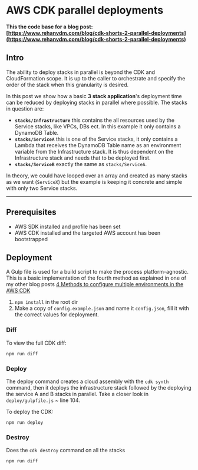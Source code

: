# AWS CDK parallel deployments

**This the code base for a blog post:[https://www.rehanvdm.com/blog/cdk-shorts-2-parallel-deployments](https://www.rehanvdm.com/blog/cdk-shorts-2-parallel-deployments)**

## Intro 

The ability to deploy stacks in parallel is beyond the CDK and CloudFormation scope. It is up to the caller to
orchestrate and specify the order of the stack when this granularity is desired.

In this post we show how a basic **3 stack application**'s deployment time can be reduced by deploying stacks in parallel where possible.
The stacks in question are:
- **`stacks/Infrastructure`** this contains the all resources used by the Service stacks, like VPCs, DBs ect. In this example it only contains a DynamoDB Table.
- **`stacks/ServiceA`** this is one of the Service stacks, it only contains a Lambda that receives the DynamoDB Table name as an environment variable from the Infrastructure stack.
  It is thus dependent on the Infrastructure stack and needs that to be deployed first.
- **`stacks/ServiceB`** exactly the same as `stacks/ServiceA`.

In theory, we could have looped over an array and created as many stacks as we want (`ServiceX`) but the example is keeping it concrete and simple with only two Service stacks.

---


## Prerequisites
- AWS SDK installed and profile has been set
- AWS CDK installed and the targeted AWS account has been bootstrapped

## Deployment

A Gulp file is used for a build script to make the process platform-agnostic. This is a basic implementation of the
fourth method as explained in one of my other blog posts
[4 Methods to configure multiple environments in the AWS CDK](https://www.rehanvdm.com/blog/4-methods-to-configure-multiple-environments-in-the-aws-cdk)

1. `npm install` in the root dir
2. Make a copy of `config.example.json` and name it `config.json`, fill it with the correct values for deployment.

### Diff 
To view the full CDK diff:
```
npm run diff
```

### Deploy
The deploy command creates a cloud assembly with the `cdk synth` command, then it deploys the infrastructure stack followed 
by the deploying the service A and B stacks in parallel. Take a closer look in `deploy/gulpfile.js` ~ line 104.

To deploy the CDK:
```
npm run deploy
```

### Destroy
Does the `cdk destroy` command on all the stacks
```
npm run diff
```
